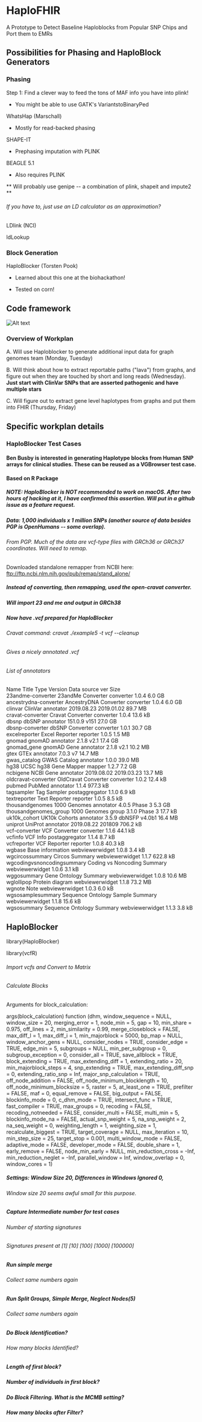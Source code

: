 # HaploFHIR
A Prototype to Detect Baseline Haploblocks from Popular SNP Chips and Port them to EMRs

## Possibilities for Phasing and HaploBlock Generators

### Phasing

Step 1: Find a clever way to feed the tons of MAF info you have into plink!

+ You might be able to use GATK's VariantstoBinaryPed

WhatsHap (Marschall)

+ Mostly for read-backed phasing

SHAPE-IT

+ Prephasing imputation with PLINK

BEAGLE 5.1

+ Also requires PLINK

** Will probably use genipe -- a combination of plink, shapeit and impute2 **


###### If you have to, just use an LD calculator as an approximation?

LDlink (NCI)

ldLookup

### Block Generation

HaploBlocker (Torsten Pook)

+ Learned about this one at the biohackathon!

+ Tested on corn!

## Code framework

![Alt text](https://github.com/NCBI-Hackathons/HaploFHIR/blob/master/2019_Biohackathon_BB.png)

### Overview of Workplan

A. Will use Haploblocker to generate additional input data for graph genomes team (Monday, Tuesday)

B. Will think about how to extract reportable paths ("lava") from graphs, and figure out when they are touched by short and long reads (Wednesday).  **Just start with ClinVar SNPs that are asserted pathogenic and have multiple stars**

C. Will figure out to extract gene level haplotypes from graphs and put them into FHIR (Thursday, Friday)

## Specific workplan details

### HaploBlocker Test Cases

#### Ben Busby is interested in generating Haplotype blocks from Human SNP arrays for clinical studies.  These can be reused as a VGBrowser test case.

#### Based on R Package

##### NOTE: HaploBlocker is NOT recommended to work on macOS.  After two hours of hacking at it, I have confirmed this assertion.  Will put in a github issue as a feature request.  

##### Data: 1,000 individuals x 1 million SNPs (another source of data besides PGP is OpenHumans -- some overlap).

###### From PGP. Much of the data are vcf-type files with GRCh36 or GRCh37 coordinates.  Will need to remap.  

Downloaded standalone remapper from NCBI here: ftp://ftp.ncbi.nlm.nih.gov/pub/remap/stand_alone/

##### Instead of converting, then remapping, used the open-cravat converter.

##### Will import 23 and me and output in GRCh38

##### Now have .vcf prepared for HaploBlocker

###### Cravat command: cravat ./example5 -t vcf --cleanup 

###### Gives a nicely annotated .vcf 

###### List of annotators

Name                          Title                               Type               Version       Data source ver    Size        
23andme-converter             23andMe Converter                   converter          1.0.4                            6.0 GB      
ancestrydna-converter         AncestryDNA Converter               converter          1.0.4                            6.0 GB      
clinvar                       ClinVar                             annotator          2019.08.23    2019.01.02         89.7 MB     
cravat-converter              Cravat Converter                    converter          1.0.4                            13.6 kB     
dbsnp                         dbSNP                               annotator          151.0.9       v151               27.0 GB     
dbsnp-converter               dbSNP Converter                     converter          1.0.1                            30.7 GB     
excelreporter                 Excel Reporter                      reporter           1.0.5                            1.5 MB      
gnomad                        gnomAD                              annotator          2.1.8         v2.1               17.4 GB     
gnomad_gene                   gnomAD Gene                         annotator          2.1.8         v2.1               10.2 MB     
gtex                          GTEx                                annotator          7.0.3         v7                 14.7 MB     
gwas_catalog                  GWAS Catalog                        annotator          1.0.0                            39.0 MB     
hg38                          UCSC hg38 Gene Mapper               mapper             1.2.7                            7.2 GB      
ncbigene                      NCBI Gene                           annotator          2019.08.02    2019.03.23         13.7 MB     
oldcravat-converter           OldCravat Converter                 converter          1.0.2                            12.4 kB     
pubmed                        PubMed                              annotator          1.1.4                            977.3 kB    
tagsampler                    Tag Sampler                         postaggregator     1.1.0                            6.9 kB      
textreporter                  Text Reporter                       reporter           1.0.5                            8.5 kB      
thousandgenomes               1000 Genomes                        annotator          4.0.5         Phase 3            5.3 GB      
thousandgenomes_group         1000 Genomes                        group              3.1.0         Phase 3            17.7 kB     
uk10k_cohort                  UK10k Cohorts                       annotator          3.5.9         dbNSFP v4.0b1      16.4 MB     
uniprot                       UniProt                             annotator          2019.08.22    201809             706.2 kB    
vcf-converter                 VCF Converter                       converter          1.1.6                            44.1 kB     
vcfinfo                       VCF Info                            postaggregator     1.1.4                            8.7 kB      
vcfreporter                   VCF Reporter                        reporter           1.0.8                            40.3 kB     
wgbase                        Base information                    webviewerwidget    1.0.8                            3.4 kB      
wgcircossummary               Circos Summary                      webviewerwidget    1.1.7                            622.8 kB    
wgcodingvsnoncodingsummary    Coding vs Noncoding Summary         webviewerwidget    1.0.6                            3.1 kB      
wggosummary                   Gene Ontology Summary               webviewerwidget    1.0.8                            10.6 MB     
wglollipop                    Protein diagram                     webviewerwidget    1.1.8                            73.2 MB     
wgnote                        Note                                webviewerwidget    1.0.3                            6.0 kB      
wgsosamplesummary             Sequence Ontology Sample Summary    webviewerwidget    1.1.8                            15.6 kB     
wgsosummary                   Sequence Ontology Summary           webviewerwidget    1.1.3                            3.8 kB 

## HaploBlocker

library(HaploBlocker)

library(vcfR)

###### Import vcfs and Convert to Matrix

###### Calculate Blocks

Arguments for block_calculation:

args(block_calculation)
function (dhm, window_sequence = NULL, window_size = 20, merging_error = 1, 
    node_min = 5, gap = 10, min_share = 0.975, off_lines = 2, 
    min_similarity = 0.99, merge_closeblock = FALSE, max_diff_l = 1, 
    max_diff_i = 1, min_majorblock = 5000, bp_map = NULL, window_anchor_gens = NULL, 
    consider_nodes = TRUE, consider_edge = TRUE, edge_min = 5, 
    subgroups = NULL, min_per_subgroup = 0, subgroup_exception = 0, 
    consider_all = TRUE, save_allblock = TRUE, block_extending = TRUE, 
    max_extending_diff = 1, extending_ratio = 20, min_majorblock_steps = 4, 
    snp_extending = TRUE, max_extending_diff_snp = 0, extending_ratio_snp = Inf, 
    major_snp_calculation = TRUE, off_node_addition = FALSE, 
    off_node_minimum_blocklength = 10, off_node_minimum_blocksize = 5, 
    raster = 5, at_least_one = TRUE, prefilter = FALSE, maf = 0, 
    equal_remove = FALSE, big_output = FALSE, blockinfo_mode = 0, 
    c_dhm_mode = TRUE, intersect_func = TRUE, fast_compiler = TRUE, 
    max_groups = 0, recoding = FALSE, recoding_notneeded = FALSE, 
    consider_multi = FALSE, multi_min = 5, blockinfo_mode_na = FALSE, 
    actual_snp_weight = 5, na_snp_weight = 2, na_seq_weight = 0, 
    weighting_length = 1, weighting_size = 1, recalculate_biggest = TRUE, 
    target_coverage = NULL, max_iteration = 10, min_step_size = 25, 
    target_stop = 0.001, multi_window_mode = FALSE, adaptive_mode = FALSE, 
    developer_mode = FALSE, double_share = 1, early_remove = FALSE, 
    node_min_early = NULL, min_reduction_cross = -Inf, min_reduction_neglet = -Inf, 
    parallel_window = Inf, window_overlap = 0, window_cores = 1) 
    
   

##### Settings: Window Size 20, Differences in Windows Ignored 0, 

###### Window size 20 seems awful small for this purpose.  

##### Capture Intermediate number for test cases

###### Number of starting signatures

###### Signatures present at [1]  [10]  [100]  [1000] [100000]

##### Run simple merge

###### Collect same numbers again

##### Run Split Groups, Simple Merge, Neglect Nodes(5)

###### Collect same numbers again

##### Do Block Identification?

###### How many blocks Identified?

##### Length of first block?

##### Number of individuals in first block?

##### Do Block Filtering.  What is the MCMB setting?

##### How many blocks after Filter?



